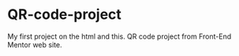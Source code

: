# QR-code-project
My first project on the html and this. QR code project from Front-End Mentor web site.
